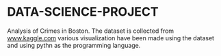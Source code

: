 # DATA-SCIENCE-PROJECT
Analysis of Crimes in Boston.
The dataset is collected from www.kaggle.com
various visualization have been made using the dataset and using pythn as the programming language.
